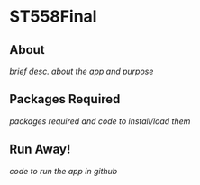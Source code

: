 # ST558Final

## About

_brief desc. about the app and purpose_

## Packages Required

_packages required and code to install/load them_

## Run Away!

_code to run the app in github_
